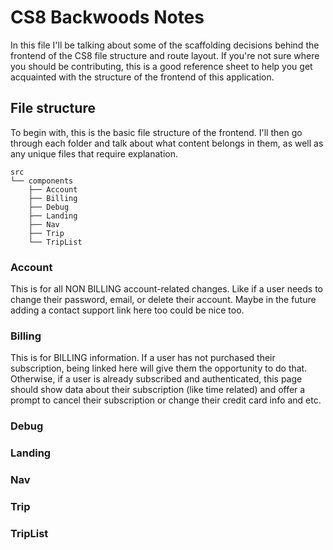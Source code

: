 # CS8 Backwoods Notes

In this file I'll be talking about some of the scaffolding decisions behind the frontend of the CS8 file structure and route layout. If you're not sure where you should be contributing, this is a good reference sheet to help you get acquainted with the structure of the frontend of this application.

## File structure

To begin with, this is the basic file structure of the frontend. I'll then go through each folder and talk about what content belongs in them, as well as any unique files that require explanation.

```
src
└── components
    ├── Account
    ├── Billing
    ├── Debug
    ├── Landing
    ├── Nav
    ├── Trip
    └── TripList
```

### Account

This is for all NON BILLING account-related changes. Like if a user needs to change their password, email, or delete their account. Maybe in the future adding a contact support link here too could be nice too.

### Billing

This is for BILLING information. If a user has not purchased their subscription, being linked here will give them the opportunity to do that. Otherwise, if a user is already subscribed and authenticated, this page should show data about their subscription (like time related) and offer a prompt to cancel their subscription or change their credit card info and etc.

### Debug
### Landing
### Nav
### Trip
### TripList
